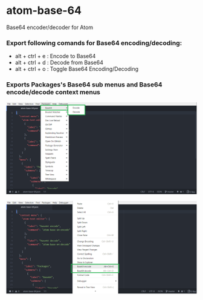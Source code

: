 # atom-base-64
Base64 encoder/decoder for Atom

### Export following comands for Base64 encoding/decoding:
- alt + ctrl + e : Encode to Base64
- alt + ctrl + d : Decode from Base64
- alt + ctrl + o : Toggle Base64 Encoding/Decoding

### Exports Packages's Base64 sub menus and Base64 encode/decode context menus  
![](https://github.com/apercova/atom-base-64/blob/master/img/toolbar-menu.png)  

![](https://github.com/apercova/atom-base-64/blob/master/img/ctx-menu.png)  

